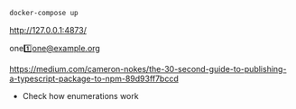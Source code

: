 ```bash
docker-compose up
```

http://127.0.0.1:4873/

one:one:one@example.org

https://medium.com/cameron-nokes/the-30-second-guide-to-publishing-a-typescript-package-to-npm-89d93ff7bccd

- Check how enumerations work